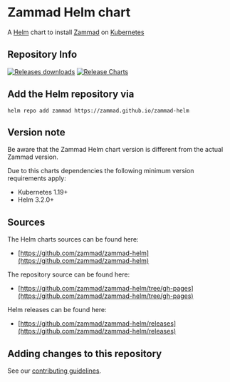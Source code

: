 # Zammad Helm chart

A [Helm](https://helm.sh) chart to install [Zammad](https://zammad.org) on [Kubernetes](https://kubernetes.io)

## Repository Info

[![Releases downloads](https://img.shields.io/github/downloads/zammad/zammad-helm/total.svg)](https://github.com/zammad/zammad-helm/releases)
[![Release Charts](https://github.com/zammad/zammad-helm/workflows/Release%20Charts/badge.svg)](https://github.com/zammad/zammad-helm/commits/master)

## Add the Helm repository via

```console
helm repo add zammad https://zammad.github.io/zammad-helm
```

## Version note

Be aware that the Zammad Helm chart version is different from the actual Zammad version.

Due to this charts dependencies the following minimum version requirements apply:

* Kubernetes 1.19+
* Helm 3.2.0+

## Sources

The Helm charts sources can be found here:

* [https://github.com/zammad/zammad-helm](https://github.com/zammad/zammad-helm)

The repository source can be found here:

* [https://github.com/zammad/zammad-helm/tree/gh-pages](https://github.com/zammad/zammad-helm/tree/gh-pages)

Helm releases can be found here:

* [https://github.com/zammad/zammad-helm/releases](https://github.com/zammad/zammad-helm/releases)

## Adding changes to this repository

See our [contributing guidelines](https://github.com/zammad/zammad-helm/blob/master/CONTRIBUTING.md).
